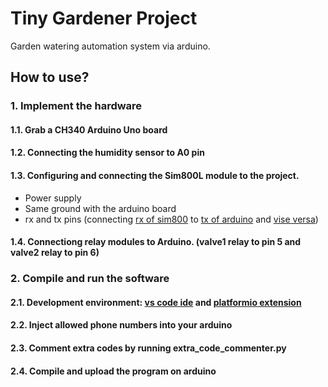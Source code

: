# Tiny Gardener Project
Garden watering automation system via arduino.

## How to use?
### 1. Implement the hardware
#### 1.1. Grab a CH340 Arduino Uno board
#### 1.2. Connecting the humidity sensor to A0 pin
#### 1.3. Configuring and connecting the Sim800L module to the project.
- Power supply
- Same ground with the arduino board
- rx and tx pins (connecting <u>rx of sim800</u> to <u>tx of arduino</u> and <u>vise versa</u>)
#### 1.4. Connectiong relay modules to Arduino. (valve1 relay to pin 5 and valve2 relay to pin 6)

### 2. Compile and run the software
#### 2.1. Development environment: <u>vs code ide</u> and <u>platformio extension</u>
#### 2.2. Inject allowed phone numbers into your arduino
#### 2.3. Comment extra codes by running extra_code_commenter.py
#### 2.4. Compile and upload the program on arduino